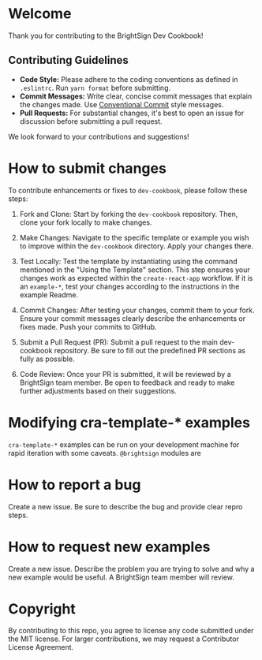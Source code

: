 # Welcome

Thank you for contributing to the BrightSign Dev Cookbook! 

## Contributing Guidelines

- **Code Style:** Please adhere to the coding conventions as defined in `.eslintrc`. Run `yarn format` before submitting.
- **Commit Messages:** Write clear, concise commit messages that explain the changes made. Use [Conventional Commit](https://www.conventionalcommits.org/en/v1.0.0/) style messages.
- **Pull Requests:** For substantial changes, it's best to open an issue for discussion before submitting a pull request.

We look forward to your contributions and suggestions!


# How to submit changes

To contribute enhancements or fixes to `dev-cookbook`, please follow these steps:

1. Fork and Clone: Start by forking the `dev-cookbook` repository. Then, clone your fork locally to make changes.

2. Make Changes: Navigate to the specific template or example you wish to improve within the `dev-cookbook` directory. Apply your changes there.

3. Test Locally: Test the template by instantiating using the command mentioned in the "Using the Template" section. This step ensures your changes work as expected within the `create-react-app` workflow. If it is an `example-*`, test your changes according to the instructions in the example Readme.

4. Commit Changes: After testing your changes, commit them to your fork. Ensure your commit messages clearly describe the enhancements or fixes made. Push your commits to GitHub.

5. Submit a Pull Request (PR): Submit a pull request to the main dev-cookbook repository. Be sure to fill out the predefined PR sections as fully as possible.

6. Code Review: Once your PR is submitted, it will be reviewed by a BrightSign team member. Be open to feedback and ready to make further adjustments based on their suggestions.

# Modifying cra-template-* examples

`cra-template-*` examples can be run on your development machine for rapid iteration with some caveats. `@brightsign` modules are 



# How to report a bug

Create a new issue. Be sure to describe the bug and provide clear repro steps.

# How to request new examples

Create a new issue. Describe the problem you are trying to solve and why a new example would be useful. A BrightSign team member will review.

# Copyright

By contributing to this repo, you agree to license any code submitted under the MIT license. For larger contributions, we may request a Contributor License Agreement.